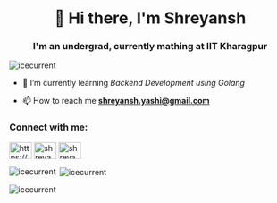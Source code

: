 <h1 align="center">👋 Hi there, I'm Shreyansh</h1>
<h3 align="center">I'm an undergrad, currently mathing at IIT Kharagpur</h3>

<p align="left"> <img src="https://komarev.com/ghpvc/?username=icecurrent&label=Profile%20views&color=0e75b6&style=flat" alt="icecurrent" /> </p>

- 🌱 I’m currently learning *Backend Development using Golang*

- 📫 How to reach me **shreyansh.yashi@gmail.com**

<h3 align="left">Connect with me:</h3>
<p align="left">
<a href="https://linkedin.com/in/shreyansh-kumar-sharma-63a6aa223/" target="blank"><img align="center" src="https://raw.githubusercontent.com/rahuldkjain/github-profile-readme-generator/master/src/images/icons/Social/linked-in-alt.svg" alt="https://www.linkedin.com/in/shreyansh-kumar-sharma-63a6aa223/" height="30" width="40" /></a>
<a href="https://instagram.com/shreyansh_1347" target="blank"><img align="center" src="https://raw.githubusercontent.com/rahuldkjain/github-profile-readme-generator/master/src/images/icons/Social/instagram.svg" alt="shreyansh_1347" height="30" width="40" /></a>
<a href="https://codeforces.com/profile/shreyansh_1347" target="blank"><img align="center" src="https://raw.githubusercontent.com/rahuldkjain/github-profile-readme-generator/master/src/images/icons/Social/codeforces.svg" alt="shreyansh_1347" height="30" width="40" /></a>
</p>

<p><img align="left" src="https://github-readme-stats.vercel.app/api/top-langs?username=icecurrent&show_icons=true&theme=synthwave&locale=en&layout=compact" alt="icecurrent" /></p>

<p>&nbsp;<img align="center" src="https://github-readme-stats.vercel.app/api?username=icecurrent&show_icons=true&theme=synthwave&locale=en" alt="icecurrent" /></p>


<p><img align="center" src="https://github-readme-streak-stats.herokuapp.com/?user=icecurrent&theme=dark" alt="icecurrent" /></p>
